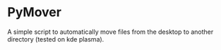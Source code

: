 # PyMover

A simple script to automatically move files from the desktop to another directory (tested on kde plasma). 
